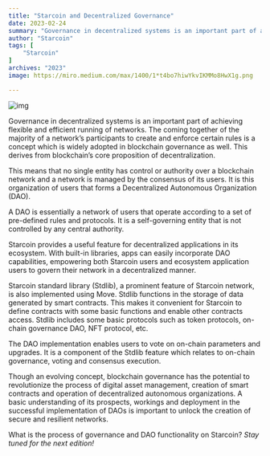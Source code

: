```yaml
---
title: "Starcoin and Decentralized Governance"
date: 2023-02-24
summary: "Governance in decentralized systems is an important part of achieving flexible and efficient running of networks. The coming together of the majority of a network’s participants to create and enforce certain rules..."
author: "Starcoin"
tags: [
    "Starcoin"
]
archives: "2023"
image: https://miro.medium.com/max/1400/1*t4bo7hiwYkvIKMMo8HwX1g.png

---
```


![img](https://miro.medium.com/max/1400/1*t4bo7hiwYkvIKMMo8HwX1g.png)

Governance in decentralized systems is an important part of achieving flexible and efficient running of networks. The coming together of the majority of a network’s participants to create and enforce certain rules is a concept which is widely adopted in blockchain governance as well. This derives from blockchain’s core proposition of decentralization.

This means that no single entity has control or authority over a blockchain network and a network is managed by the consensus of its users. It is this organization of users that forms a Decentralized Autonomous Organization (DAO).

A DAO is essentially a network of users that operate according to a set of pre-defined rules and protocols. It is a self-governing entity that is not controlled by any central authority.

Starcoin provides a useful feature for decentralized applications in its ecosystem. With built-in libraries, apps can easily incorporate DAO capabilities, empowering both Starcoin users and ecosystem application users to govern their network in a decentralized manner.

Starcoin standard library (Stdlib), a prominent feature of Starcoin network, is also implemented using Move. Stdlib functions in the storage of data generated by smart contracts. This makes it convenient for Starcoin to define contracts with some basic functions and enable other contracts access. Stdlib includes some basic protocols such as token protocols, on-chain governance DAO, NFT protocol, etc.

The DAO implementation enables users to vote on on-chain parameters and upgrades. It is a component of the Stdlib feature which relates to on-chain governance, voting and consensus execution.

Though an evolving concept, blockchain governance has the potential to revolutionize the process of digital asset management, creation of smart contracts and operation of decentralized autonomous organizations. A basic understanding of its prospects, workings and deployment in the successful implementation of DAOs is important to unlock the creation of secure and resilient networks.

What is the process of governance and DAO functionality on Starcoin? *Stay tuned for the next edition!*